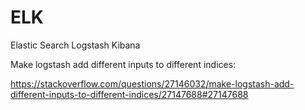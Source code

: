 # ELK
Elastic Search Logstash Kibana

Make logstash add different inputs to different indices:

https://stackoverflow.com/questions/27146032/make-logstash-add-different-inputs-to-different-indices/27147688#27147688


